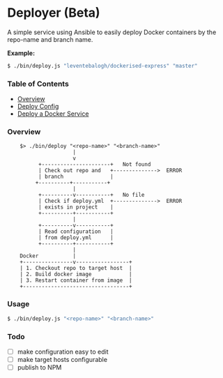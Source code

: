 # Deployer (Beta)

A simple service using Ansible to easily deploy Docker containers by the repo-name and branch name.

**Example:**
```bash
$ ./bin/deploy.js "leventebalogh/dockerised-express" "master"
```

### Table of Contents
- [Overview](./docs/overview.md)
- [Deploy Config](./docs/deploy-config.md)
- [Deploy a Docker Service](./docs/deploy-a-docker-service.md)

### Overview
```
    $> ./bin/deploy "<repo-name>" "<branch-name>"
                     |
                     v
          +----------------------+   Not found
          | Check out repo and   +-------------->  ERROR
          | branch               |
         +----------+-----------+
                     |
          +----------v-----------+   No file
          | Check if deploy.yml  +-------------->  ERROR
          | exists in project    |
          +----------+-----------+
                     |
          +----------v-----------+
          | Read configuration   |
          | from deploy.yml      |
          +----------+-----------+
                     |
    Docker           |
    +----------------v-----------------+
    | 1. Checkout repo to target host  |
    | 2. Build docker image            |
    | 3. Restart container from image  |
    +----------------------------------+
```


### Usage
```bash
$ ./bin/deploy.js "<repo-name>" "<branch-name>"
```

### Todo
- [ ] make configuration easy to edit
- [ ] make target hosts configurable
- [ ] publish to NPM